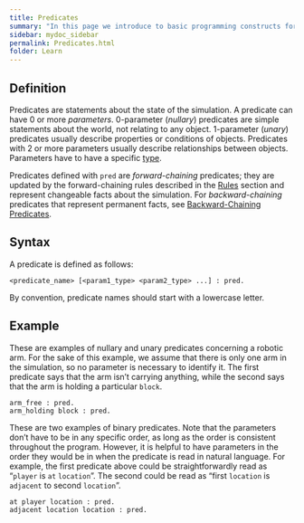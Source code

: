 ```yaml
---
title: Predicates
summary: "In this page we introduce to basic programming constructs for ceptre language - Predicates"
sidebar: mydoc_sidebar
permalink: Predicates.html
folder: Learn
---
```


## Definition

Predicates are statements about the state of the simulation. A predicate can have 0 or more 
*parameters*. 0-parameter (*nullary*) predicates are simple statements about the world, not 
relating to any object. 1-parameter (*unary*) predicates usually describe properties or conditions 
of objects. Predicates with 2 or more parameters usually describe relationships between objects. 
Parameters have to have a specific [type](TypesAndTerms.html).

Predicates defined with `pred` are *forward-chaining* predicates; they are updated by the 
forward-chaining rules described in the [Rules](Rules.html) section and represent changeable facts 
about the simulation. For *backward-chaining* predicates that represent permanent facts, see 
[Backward-Chaining Predicates](BackwardChaining.html).

## Syntax

A predicate is defined as follows:
```
<predicate_name> [<param1_type> <param2_type> ...] : pred.
```
By convention, predicate names should start with a lowercase letter.

## Example

These are examples of nullary and unary predicates concerning a robotic arm. For the sake of this 
example, we assume that there is only one arm in the simulation, so no parameter is necessary to 
identify it. The first predicate says that the arm isn’t carrying anything, while the second says 
that the arm is holding a particular `block`.
```
arm_free : pred.
arm_holding block : pred.
```

These are two examples of binary predicates. Note that the parameters don’t have to be in any 
specific order, as long as the order is consistent throughout the program. However, it is helpful to 
have parameters in the order they would be in when the predicate is read in natural language. For 
example, the first predicate above could be straightforwardly read as “`player` is `at` `location`”. 
The second could be read as “first `location` is `adjacent` to second `location`”.
```
at player location : pred.
adjacent location location : pred.
```

